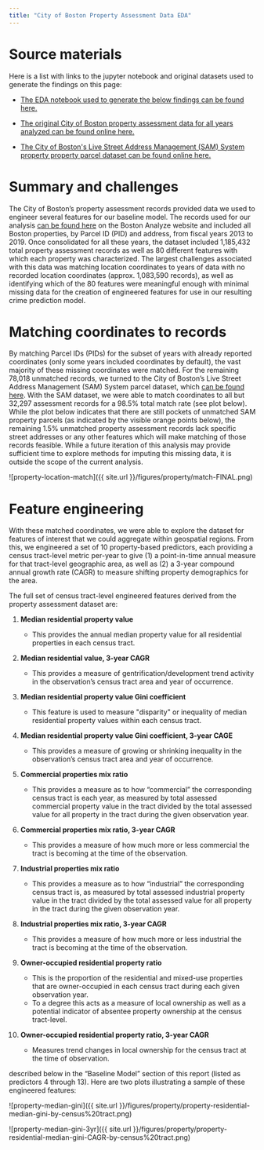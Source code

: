 ```yaml
---
title: "City of Boston Property Assessment Data EDA"
---
```


# Source materials

Here is a list with links to the jupyter notebook and original datasets used to generate the findings on this page:

- [The EDA notebook used to generate the below findings can be found here.](https://github.com/sedelmeyer/predicting-crime/blob/master/notebooks/010_EDA_boston_property_assessments.ipynb) 

- [The original City of Boston property assessment data for all years analyzed can be found online here.](https://data.boston.gov/dataset/property-assessment)

- [The City of Boston's Live Street Address Management (SAM) System property property parcel dataset can be found online here.](https://data.boston.gov/dataset/live-street-address-management-sam-addresses)

# Summary and challenges

The City of Boston’s property assessment records provided data we used to engineer several features for our baseline model. The records used for our analysis [can be found here](https://data.boston.gov/dataset/property-assessment) on the Boston Analyze website and included all Boston properties, by Parcel ID (PID) and address, from fiscal years 2013 to 2019. Once consolidated for all these years, the dataset included 1,185,432 total property assessment records as well as 80 different features with which each property was characterized. The largest challenges associated with this data was matching location coordinates to years of data with no recorded location coordinates (approx. 1,083,590 records), as well as identifying which of the 80 features were meaningful enough with minimal missing data for the creation of engineered features for use in our resulting crime prediction model.

# Matching coordinates to records

By matching Parcel IDs (PIDs) for the subset of years with already reported coordinates (only some years included coordinates by default), the vast majority of these missing coordinates were matched. For the remaining 78,018 unmatched records, we turned to the City of Boston’s Live Street Address Management (SAM) System parcel dataset, which [can be found here](https://data.boston.gov/dataset/live-street-address-management-sam-addresses). With the SAM dataset, we were able to match coordinates to all but 32,297 assessment records for a 98.5% total match rate (see plot below). While the plot below indicates that there are still pockets of unmatched SAM property parcels (as indicated by the visible orange points below), the remaining 1.5% unmatched property assessment records lack specific street addresses or any other features which will make matching of those records feasible. While a future iteration of this analysis may provide sufficient time to explore methods for imputing this missing data, it is outside the scope of the current analysis.  

![property-location-match]({{ site.url }}/figures/property/match-FINAL.png)

# Feature engineering

With these matched coordinates, we were able to explore the dataset for features of interest that we could aggregate within geospatial regions. From this, we engineered a set of 10 property-based predictors, each providing a census tract-level metric per-year to give (1) a point-in-time annual measure for that tract-level geographic area, as well as (2) a 3-year compound annual growth rate (CAGR) to measure shifting property demographics for the area.

The full set of census tract-level engineered features derived from the property assessment dataset are:

1. **Median residential property value**
    - This provides the annual median property value for all residential properties in each census tract.

2. **Median residential value, 3-year CAGR**
    - This provides a measure of gentrification/development trend activity in the observation’s census tract area and year of occurrence.

3. **Median residential property value Gini coefficient**
    - This feature is used to measure "disparity" or inequality of median residential property values within each census tract.

4. **Median residential property value Gini coefficient, 3-year CAGE**
    - This provides a measure of growing or shrinking inequality in the observation’s census tract area and year of occurrence.

5. **Commercial properties mix ratio**
    - This provides a measure as to how “commercial” the corresponding census tract is each year, as measured by total assessed commercial property value in the tract divided by the total assessed value for all property in the tract during the given observation year.

6. **Commercial properties mix ratio, 3-year CAGR**
    - This provides a measure of how much more or less commercial the tract is becoming at the time of the observation.

7. **Industrial properties mix ratio**
    - This provides a measure as to how “industrial” the corresponding census tract is, as measured by total assessed industrial property value in the tract divided by the total assessed value for all property in the tract during the given observation year.

8. **Industrial properties mix ratio, 3-year CAGR**
    - This provides a measure of how much more or less industrial the tract is becoming at the time of the observation.

9. **Owner-occupied residential property ratio**
    - This is the proportion of the residential and mixed-use properties that are owner-occupied in each census tract during each given observation year.
    - To a degree this acts as a measure of local ownership as well as a potential indicator of absentee property ownership at the census tract-level.

10. **Owner-occupied residential property ratio, 3-year CAGR**
    - Measures trend changes in local ownership for the census tract at the time of observation.


described below in the “Baseline Model” section of this report (listed as predictors 4 through 13). Here are two plots illustrating a sample of these engineered features:

![property-median-gini]({{ site.url }}/figures/property/property-residential-median-gini-by-census%20tract.png)

![property-median-gini-3yr]({{ site.url }}/figures/property/property-residential-median-gini-CAGR-by-census%20tract.png)
